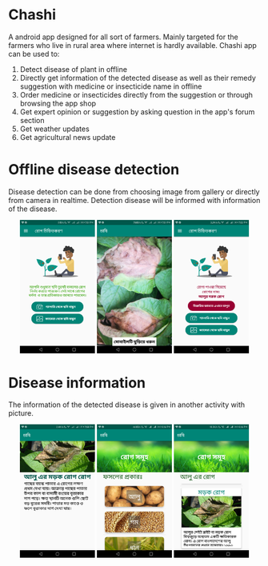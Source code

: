 # Chashi

A android app designed for all sort of farmers. Mainly targeted for the farmers who live in rural area where internet is hardly available.
Chashi app can be used to:

1. Detect disease of plant in offline
2. Directly get information of the detected disease as well as their remedy suggestion with medicine or insecticide name in offline
3. Order medicine or insecticides directly from the suggestion or through browsing the app shop
5. Get expert opinion or suggestion by asking question in the app's forum section
4. Get weather updates
5. Get agricultural news update 

# Offline disease detection

Disease detection can be done from choosing image from gallery or directly from camera in realtime. Detection disease will be informed with information of the disease.

<p align="center">
  <img src="/screenshots/1.png" width="150" title="Options to detect disease">
  <img src="/screenshots/2.png" width="150" title="Realtime detection">
  <img src="/screenshots/3.png" width="150" title="Detected disease">
</p>

# Disease information

The information of the detected disease is given in another activity with picture.

<p align="center">
  <img src="/screenshots/6.png" width="150" title="From detected disease">
  <img src="/screenshots/5.png" width="150" title="Browsing plants for disease">
  <img src="/screenshots/4.png" width="150" title="Browsing disease">
</p>
